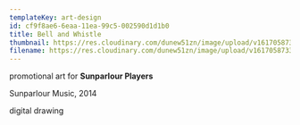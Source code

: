 ```yaml
---
templateKey: art-design
id: cf9f8ae6-6eaa-11ea-99c5-002590d1d1b0
title: Bell and Whistle
thumbnail: https://res.cloudinary.com/dunew51zn/image/upload/v1617058733/art_design/sunparlour-bellandwhistle_clean_t_pf0ohn.jpg
filename: https://res.cloudinary.com/dunew51zn/image/upload/v1617058733/art_design/sunparlour-bellandwhistle_clean_w59nvk.jpg
---
```

promotional art for **Sunparlour Players**

Sunparlour Music, 2014

digital drawing